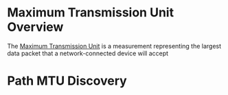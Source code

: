 # Maximum Transmission Unit Overview

The [Maximum Transmission Unit](https://www.cloudflare.com/en-gb/learning/network-layer/what-is-mtu/) is a measurement representing the largest data packet that a network-connected device will accept

# Path MTU Discovery
